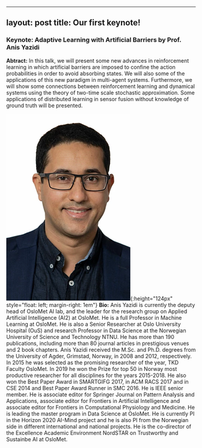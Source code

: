 
---
layout: post
title: Our first keynote!
---

### Keynote: Adaptive Learning with Artificial Barriers by Prof. Anis Yazidi

**Abtract:**  In this talk, we will present some new advances in reinforcement learning in which artificial barriers are imposed to confine the action probabilities in order to avoid absorbing states. We will also some of the applications of this new paradigm in multi-agent systems. Furthermore, we will show some connections between reinforcement learning and dynamical systems using the theory of two-time scale stochastic approximation. Some applications of distributed learning in sensor fusion without knowledge of ground truth will be presented. 

![Anis](/public/post/keynote1.png){:height="124px" style="float: left; margin-right: 1em"} **Bio:**   Anis Yazidi is currently the deputy head of OsloMet AI lab, and the leader for the research group on Applied Artificial Intelligence (AI2) at OsloMet. He is a full Professor in Machine Learning at OsloMet. He is also a Senior Researcher at Oslo University Hospital (OuS) and research Professor in Data Science at the Norwegian University of Science and Technology NTNU. He has more than 190 publications, including more than 80 journal articles in prestigious venues and 2 book chapters. Anis Yazidi received the M.Sc. and Ph.D. degrees from the University of Agder, Grimstad, Norway, in 2008 and 2012, respectively.  In 2015 he was selected as the promising researcher of the year, TKD Faculty OsloMet. In 2019 he won the Prize for top 50 in Norway most productive researcher for all disciplines for the years 2015-2018. He also won the Best Paper Award  in SMARTGIFG 2017, in ACM RACS 2017 and in CSE 2014 and Best Paper Award Runner in SMC 2016. He is IEEE senior member. He is associate editor for Springer Journal on Pattern Analysis and Applications, associate editor for Frontiers in Artificial Intelligence and associate editor for Frontiers in Computational Physiology and Medicine. He is leading the master program in Data Science at OsloMet. He  is currently PI in the Horizon 2020 AI-Mind project and he is also PI from the Norwegian side in different international and national projects. He is the co-director of the Excellence Academic Environment NordSTAR on Trustworthy and Sustainbe AI at OsloMet. 
